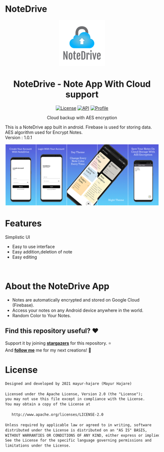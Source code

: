 # NoteDrive
<p align="center">
<img src="noteDrive Logo.png" width="150"/>
<h1 align="center">NoteDrive - Note App With Cloud support </h1>
</p>

<p align="center">
  <a href="https://opensource.org/licenses/Apache-2.0"><img alt="License" src="https://img.shields.io/badge/License-Apache%202.0-blue.svg"/></a>
  <a href="https://android-arsenal.com/api?level=21"><img alt="API" src="https://img.shields.io/badge/API-21%2B-brightgreen.svg?style=flat"/></a>
  <a href="https://github.com/mayur-hajare"><img alt="Profile" src="https://img.shields.io/static/v1?label=GitHub&message=mayur-hajare&color=E53935"/></a>
</p>

<p align="center">  
Cloud backup with AES encryption

This is a NoteDrive app built in android. 
Firebase is used for storing data.
AES algorithm used for Encrypt Notes.
</br>
Version : 1.0.1

<p align="center">
<img src="Note Drive Temp.jpg" width="1000px">
</p>

# Features

 <p align="center">
 
Simplistic UI
- Easy to use interface
- Easy addition,deletion of note
- Easy editing
<br>


</p>



# About the NoteDrive App
- Notes are automatically encrypted and stored on Google Cloud (Firebase).
- Access your notes on any Android device anywhere in the world.
- Random Color to Your Notes.

## Find this repository useful? :heart:
Support it by joining __[stargazers](https://github.com/mayur-hajare/NoteDrive/stargazers)__ for this repository. :star: <br>
And __[follow me](https://github.com/mayur-hajare)__ me for my next creations! 🤩

# License
```xml
Designed and developed by 2021 mayur-hajare (Mayur Hajare)

Licensed under the Apache License, Version 2.0 (the "License");
you may not use this file except in compliance with the License.
You may obtain a copy of the License at

   http://www.apache.org/licenses/LICENSE-2.0

Unless required by applicable law or agreed to in writing, software
distributed under the License is distributed on an "AS IS" BASIS,
WITHOUT WARRANTIES OR CONDITIONS OF ANY KIND, either express or implied.
See the License for the specific language governing permissions and
limitations under the License.
```

